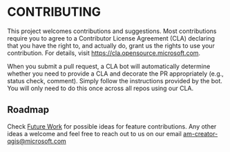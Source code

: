 # CONTRIBUTING

This project welcomes contributions and suggestions.  Most contributions require you to agree to a
Contributor License Agreement (CLA) declaring that you have the right to, and actually do, grant us
the rights to use your contribution. For details, visit https://cla.opensource.microsoft.com.

When you submit a pull request, a CLA bot will automatically determine whether you need to provide
a CLA and decorate the PR appropriately (e.g., status check, comment). Simply follow the instructions
provided by the bot. You will only need to do this once across all repos using our CLA.

## Roadmap
Check [Future Work](./docs/Future-work.md) for possible ideas for feature contributions. Any other ideas a welcome and feel free to reach out to us on our email [am-creator-qgis@microsoft.com](am-creator-qgis@microsoft.com)